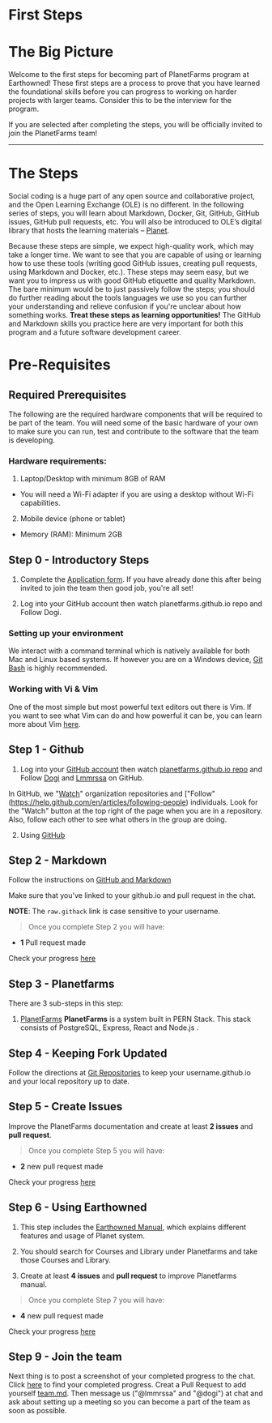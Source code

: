 # First Steps

# The Big Picture

Welcome to the first steps for becoming part of PlanetFarms program at Earthowned! These first steps are a process to prove that you have learned the foundational skills before you can progress to working on harder projects with larger teams. Consider this to be the interview for the program.

If you are selected after completing the steps, you will be officially invited to join the PlanetFarms team! 

---

# The Steps
Social coding is a huge part of any open source and collaborative project, and the Open Learning Exchange (OLE) is no different. In the following series of steps, you will learn about Markdown, Docker, Git, GitHub, GitHub issues, GitHub pull requests, etc. You will also be introduced to OLE’s digital library that hosts the learning materials – [Planet](https://github.com/open-learning-exchange/planet).

Because these steps are simple, we expect high-quality work, which may take a longer time. We want to see that you are capable of using or learning how to use these tools (writing good GitHub issues, creating pull requests, using Markdown and Docker, etc.). These steps may seem easy, but we want you to impress us with good GitHub etiquette and quality Markdown. The bare minimum would be to just passively follow the steps; you should do further reading about the tools languages we use so you can further your understanding and relieve confusion if you're unclear about how something works. **Treat these steps as learning opportunities!** The GitHub and Markdown skills you practice here are very important for both this program and a future software development career.


# Pre-Requisites

## Required Prerequisites
The following are the required hardware components that will be required to be part of the team. You will need some of the basic hardware of your own to make sure you can run, test and contribute to the software that the team is developing. 

### Hardware requirements:

1. Laptop/Desktop with minimum 8GB of RAM
 - You will need a Wi-Fi adapter if you are using a desktop without Wi-Fi capabilities.
 2. Mobile device (phone or tablet)
 - Memory (RAM): Minimum 2GB
## Step 0 - Introductory Steps

1. Complete the [Application form](https://docs.google.com/forms/d/1qaN-jTahFZxKpeImS8cDrHyO3hrBsN2xSI5risIxUJo). If you have already done this after being invited to join the team then good job, you're all set!

2. Log into your GitHub account then watch planetfarms.github.io repo and Follow Dogi.

### Setting up your environment

We interact with a command terminal which is natively available for both Mac and Linux based systems. If however you are on a Windows device, [Git Bash](https://git-scm.com/download/win) is highly recommended.

### Working with Vi & Vim

One of the most simple but most powerful text editors out there is Vim. If you want to see what Vim can do and how powerful it can be, you can learn more about Vim [here](https://danielmiessler.com/study/vim/#textobjects).


## Step 1 - Github

1. Log into your [GitHub account](https://github.com/) then watch [planetfarms.github.io repo](https://github.com/earthowned/planetfarms.github.io) and Follow [Dogi](https://github.com/dogi) and [Lmmrssa](https://github.com/lmmrssa) on GitHub.

  In GitHub, we "[Watch](https://help.github.com/en/articles/watching-and-unwatching-repositories)" organization repositories and ["Follow" (https://help.github.com/en/articles/following-people) individuals. Look for the "Watch" button at the top right of the page when you are in a repository.  Also, follow each other to see what others in the group are doing.

2. Using [GitHub](github.md)

## Step 2 - Markdown

Follow the instructions on [GitHub and Markdown](githubandmarkdown.md)

Make sure that you've linked to your github.io and pull request in the chat.

**NOTE**: The `raw.githack` link is case sensitive to your username. 

> Once you complete Step 2 you will have:

* **1** Pull request made

Check your progress [here](trackprogress.md)

## Step 3 - Planetfarms

There are 3 sub-steps in this step:

1. [PlanetFarms](#!./pages/micromaster/planetfarms.md)
  **PlanetFarms** is a system built in PERN Stack. This stack consists of PostgreSQL, Express, React and Node.js .


## Step 4 - Keeping Fork Updated

Follow the directions at [Git Repositories](gitrepositories.md) to keep your username.github.io and your local repository up to date.

## Step 5 - Create Issues

Improve the PlanetFarms documentation and create at least **2 issues** and **pull request**.

> Once you complete Step 5 you will have:

* **2** new pull request made

Check your progress [here](trackprogress.md)

## Step 6 - Using Earthowned

1. This step includes the [Earthowned Manual](../manual/earthowned.md), which explains different features and usage of Planet system.

2. You should search for Courses and Library under Planetfarms  and take those Courses and Library.

3. Create at least **4 issues** and **pull request** to improve Planetfarms manual.

> Once you complete Step 7 you will have:

* **4** new pull request made

Check your progress [here](trackprogress.md)

## Step 9 - Join the team

Next thing is to post a screenshot of your completed progress to the  chat. Click [here](trackprogress.md) to find your completed progress.
Creat a Pull Request to add yourself [team.md](team.md). Then message us ("@lmmrssa" and "@dogi") at chat and ask about setting up a meeting so you can become a part of the team as soon as possible.
